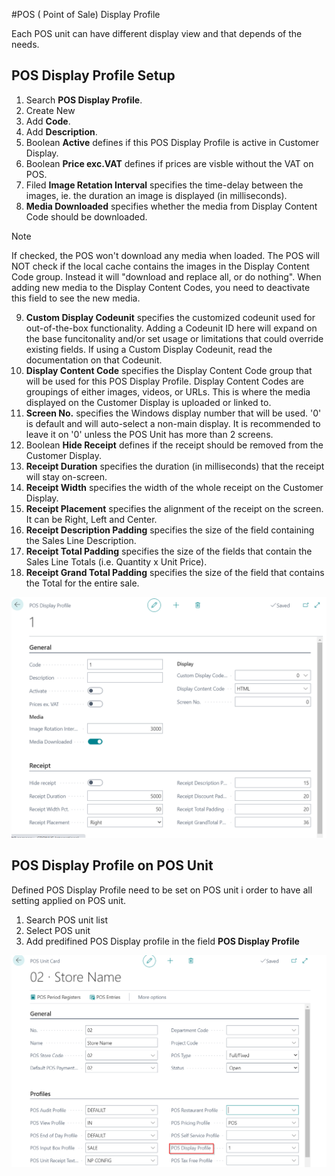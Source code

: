 #POS ( Point of Sale) Display Profile

Each POS unit can have different display view and that depends of the needs.

## POS Display Profile Setup

1. Search **POS Display Profile**.
2. Create New
3. Add **Code**.
4. Add **Description**.
5. Boolean **Active** defines if this POS Display Profile is active in Customer Display.
6. Boolean **Price exc.VAT** defines if prices are visble without the VAT on POS.
7. Filed **Image Retation Interval** specifies the time-delay between the images, ie. the duration an image is displayed (in milliseconds).
8. **Media Downloaded** specifies whether the media from Display Content Code should be downloaded. 
>[!NOTE]
>If checked, the POS won't download any media when loaded. The POS will NOT check if the local cache contains the images in the Display Content Code group. Instead it will "download and replace all, or do nothing". When adding new media to the Display Content Codes, you need to deactivate this field to see the new media.
9. **Custom Display Codeunit** specifies the customized codeunit used for out-of-the-box functionality. 
Adding a Codeunit ID here will expand on the base funcitonality and/or set usage or limitations that could override existing fields. If using a Custom Display Codeunit, read the documentation on that Codeunit.
10. **Display Content Code** specifies the Display Content Code group that will be used for this POS Display Profile. 
Display Content Codes are groupings of either images, videos, or URLs. This is where the media displayed on the Customer Display is uploaded or linked to.
11. **Screen No.** specifies the Windows display number that will be used. '0' is default and will auto-select a non-main display. 
It is recommended to leave it on '0' unless the POS Unit has more than 2 screens.
12. Boolean **Hide Receipt** defines if the receipt should be removed from the Customer Display.
13. **Receipt Duration** specifies the duration (in milliseconds) that the receipt will stay on-screen.
14. **Receipt Width** specifies the width of the whole receipt on the Customer Display.
15. **Receipt Placement** specifies the alignment of the receipt on the screen.
    It can be Right, Left and Center.
16. **Receipt Description Padding** specifies the size of the field containing the Sales Line Description.
17. **Receipt Total Padding** specifies the size of the fields that contain the Sales Line Totals (i.e. Quantity x Unit Price).
18. **Receipt Grand Total Padding** specifies the size of the field that contains the Total for the entire sale.

![POS_display](../images/POS_display.png)


## POS Display Profile on POS Unit

Defined POS Display Profile need to be set on POS unit i order to have all setting applied on POS unit.

1. Search POS unit list
2. Select POS unit
3. Add predifined POS Display profile in the field **POS Display Profile**

![POS_unit_dis](../images/POS_display1.png)

